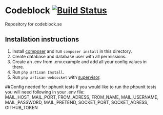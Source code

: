 Codeblock [![Build Status](https://snap-ci.com/davidsoderberg/Codeblock/branch/master/build_image)](https://snap-ci.com/davidsoderberg/Codeblock/branch/master)
=========
Repository for codeblock.se

## Installation instructions
1. Install [composer](https://getcomposer.org/) and run `composer install` in this directory.
2. Create database and database user with all permissions.
3. Create an .env from .env.example and add all your config values in there.
4. Run `php artisan Install`.
5. Run `php artisan websocket` with [supervisor](http://supervisord.org/).

##Config needed for pphunit tests
If you would like to run the phpunit tests you will need following in your .env file:  
MAIL_HOST, MAIL_PORT, FROM_ADRESS, FROM_NAME, MAIL_USERNAME, MAIL_PASSWORD, MAIL_PRETEND, SOCKET_PORT, SOCKET_ADRESS, GITHUB_TOKEN
